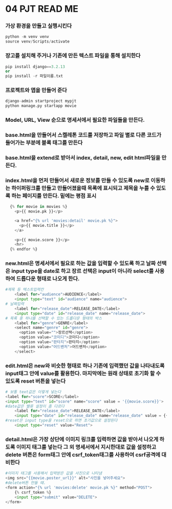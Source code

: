 # 04 PJT READ ME

### 가상 환경을 만들고 실행시킨다

```python
python -m venv venv
source venv/Scripts/activate
```

### 장고를 설치해 주거나 기존에 만든 텍스트 파일을 통해 설치한다

```python
pip install django==3.2.13
or
pip install -r 파일이름.txt
```

### 프로젝트와 앱을 만들어 준다

```python
django-admin startproject mypjt
python manage.py startapp movie
```

### Model, URL, View 순으로 명세서에서 필요한 파일들을 만든다.

### base.html을 만들어서 스켈레톤 코드를 저장하고 파일 별로 다른 코드가 들어가는 부분에 블록 태그를 만든다

### base.html을 extend로 받아서 index, detail, new, edit html파일을 만든다.

### index.html을 먼저 만들어서 새로운 정보를 만들 수 있도록 new로 이동하는 하이퍼링크를 만들고 만들어졌을때 목록에 표시되고 제목을 누를 수 있도록 하는 페이지를 만든다. 밑에는 평점 표시

```python
  {% for movie in movies %}
    <p>{{ movie.pk }}</p>

    <a href="{% url 'movies:detail' movie.pk %}">
      <p>{{ movie.title }}</p>
    </a>
    
    <p>{{ movie.score }}</p>
    <hr>
  {% endfor %}
```



### new.html은 명세서에서 필요로 하는 값을 입력할 수 있도록 하고 날짜 선택은 input type을 date로 하고 장르 선택은 input이 아니라 select를 사용하여 드롭다운 형태로 나오게 한다.

```python
#제목 등 텍스트입력칸
    <label for="audience">AUDIENCE</label>
    <input type="text" id="audience" name="audience">
# 날짜입력
    <label for="release_date">RELEASE_DATE</label>
    <input type="date" id="release_date" name="release_date">
# 목록 중 하나를 선택할 수 있는 드롭다운 형태의 박스
    <label for="genre">GENRE</label>
    <select name="genre" id="genre">
      <option value="">장르선택</option>
      <option value="코미디">코미디</option>
      <option value="판타지">판타지</option>
      <option value="어드벤처">어드벤처</option>
    </select>
```

### edit.html은 new와 비슷한 형태로 하나 기존에 입력했던 값을 나타내도록 input태그 안에 value를 활용한다. 마지막에는 원래 상태로 초기화 할 수 있도록 reset 버튼을 넣는다

```python
# 보통 text값은 이렇게 넣는다
<label for="score">SCORE</label>
<input type="text" id="score" name="score" value = '{{movie.score}}'>
#date값은 밸류 설정이 좀 다르다
    <label for="release_date">RELEASE_DATE</label>
    <input type="date" id="release_date" name="release_date" value = {{movie.release_date | date:'Y-m-d'}}>
#reset은 input type을 reset으로 하면 초기값으로 설정된다
    <input type="reset" value="Reset">
```

### detail.html은 가장 상단에 이미지 링크를 입력하면 값을 받아서 나오게 하도록 이미지 태그를 넣는다 그 외 명세서에서 지시한대로 값을 설정하고 delete 버튼은 form태그 안에 csrf_token태그를 사용하여 csrf공격에 대비한다

```python
#이미지 태그를 사용해서 입력받은 값을 사진으로 나타냄
<img src="{{movie.poster_url}}" alt="사진을 넣어주세요">
#delete버튼 만들 때.
<form action="{% url 'movies:delete' movie.pk %}" method="POST">
    {% csrf_token %}
    <input type="submit" value="DELETE">
</form>
```



